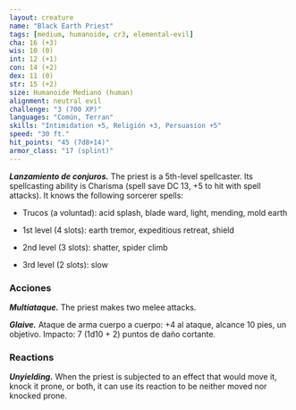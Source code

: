 ```yaml
---
layout: creature
name: "Black Earth Priest"
tags: [medium, humanoide, cr3, elemental-evil]
cha: 16 (+3)
wis: 10 (0)
int: 12 (+1)
con: 14 (+2)
dex: 11 (0)
str: 15 (+2)
size: Humanoide Mediano (human)
alignment: neutral evil
challenge: "3 (700 XP)"
languages: "Común, Terran"
skills: "Intimidation +5, Religión +3, Persuasion +5"
speed: "30 ft."
hit_points: "45 (7d8+14)"
armor_class: "17 (splint)"
---
```


***Lanzamiento de conjuros.*** The priest is a 5th-level spellcaster. Its spellcasting ability is Charisma (spell save DC 13, +5 to hit with spell attacks). It knows the following sorcerer spells:

* Trucos (a voluntad): acid splash, blade ward, light, mending, mold earth

* 1st level (4 slots): earth tremor, expeditious retreat, shield

* 2nd level (3 slots): shatter, spider climb

* 3rd level (2 slots): slow

### Acciones

***Multiataque.*** The priest makes two melee attacks.

***Glaive.*** Ataque de arma cuerpo a cuerpo: +4 al ataque, alcance 10 pies, un objetivo. Impacto: 7 (1d10 + 2) puntos de daño cortante.

### Reactions

***Unyielding.*** When the priest is subjected to an effect that would move it, knock it prone, or both, it can use its reaction to be neither moved nor knocked prone.
